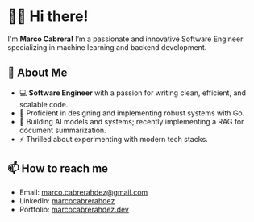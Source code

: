 # 👋🏻 Hi there!

I'm **Marco Cabrera!** I’m a passionate and innovative Software Engineer specializing in machine learning and backend development.

## 🌟 About Me
- 💻 **Software Engineer** with a passion for writing clean, efficient, and scalable code.
- 👔 Proficient in designing and implementing robust systems with Go.
- 🚀 Building AI models and systems; recently implementing a RAG for document summarization.
- ⚡️ Thrilled about experimenting with modern tech stacks.

## 📫 How to reach me
- Email: [marco.cabrerahdez@gmail.com](mailto:marco.cabrerahdez@gmail.com)
- LinkedIn: [marcocabrerahdez](https://www.linkedin.com/in/marcocabrerahdez/)
- Portfolio: [marcocabrerahdez.dev](https://www.marcocabrerahdez.dev/)

